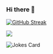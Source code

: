 ### Hi there 👋

[![GitHub Streak](https://streak-stats.demolab.com/?user=Safonov-qa)](https://git.io/streak-stats)

![](https://github-profile-summary-cards.vercel.app/api/cards/profile-details?username=Safonov-qa&theme=solarized_dark)

![Jokes Card](https://readme-jokes.vercel.app/api)
<!--
**Safonov-qa/Safonov-qa** is a ✨ _special_ ✨ repository because its `README.md` (this file) appears on your GitHub profile.

Here are some ideas to get you started:

- 🔭 I’m currently working on ...
- 🌱 I’m currently learning ...
- 👯 I’m looking to collaborate on ...
- 🤔 I’m looking for help with ...
- 💬 Ask me about ...
- 📫 How to reach me: ...
- 😄 Pronouns: ...
- ⚡ Fun fact: ...
-->
